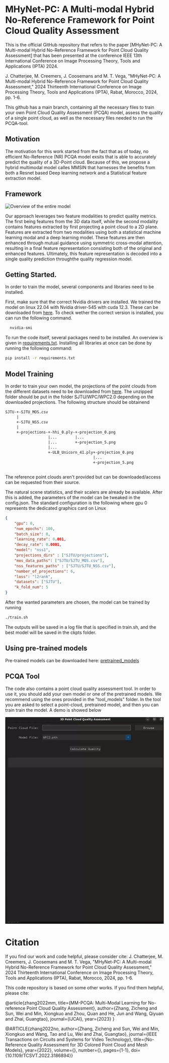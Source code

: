 # MHyNet-PC: A Multi-modal Hybrid No-Reference Framework for Point Cloud Quality Assessment

This is the official GitHub repository that refers to the paper [MHyNet-PC: A Multi-modal Hybrid No-Reference Framework for Point Cloud Quality Assessment] that has been presented at the conference IEEE 13th International Conference on Image Processing Theory, Tools and Applications (IPTA) 2024.

J. Chatterjee, M. Creemers, J. Coosemans and M. T. Vega, "MHyNet-PC: A Multi-modal Hybrid No-Reference Framework for Point Cloud Quality Assessment," 2024 Thirteenth International Conference on Image Processing Theory, Tools and Applications (IPTA), Rabat, Morocco, 2024, pp. 1-6.

This github has a main branch, containing all the necessary files to train your own Point Cloud Quality Assessment (PCQA) model, assess the quality of a single point cloud, as well as the necessary files needed to run the PCQA-tool.

## Motivation
The motivation for this work started from the fact that as of today, no efficient No-Reference (NR) PCQA model exsits that is able to accurately predict the quality of a 3D-Point cloud. Because of this, we propose a hybrid multimodal model calles MMSIN that harnesses the benefits from both a Resnet based Deep learning network and a Statistical feature extraction model.

## Framework
![Overview of the entire model](https://github.com/Jit-INP/MHyNetPC/blob/main/imgs/complete_model.png)

Our approach leverages two feature modalities to predict quality metrics. The first being features from the 3D data itself, while the second modality contains features extracted by first projecting a point cloud to a 2D plane. Features are extracted from two modalities using both a statistical machine learning modal and a deep learning model. These features are then enhanced through mutual guidance using symmetric cross-modal attention, resulting in a final feature representation consisting both of the original and enhanced features. Ultimately, this feature representation is decoded into a single quality prediction throughthe quality regression model.

## Getting Started.
In order to train the model, several components and libraries need to be installed.

First, make sure that the correct Nvidia drivers are installed. We trained the model on linux 22.04 with Nvidia driver-545 with cuda 12.3. These can be downloaded from [here](https://developer.nvidia.com/cuda-12-3-0-download-archive?target_os=Linux&target_arch=x86_64&Distribution=Ubuntu&target_version=22.04&target_type=deb_network). To check wether the correct version is installed, you can run the following command. 
```bash
  nvidia-smi
```
To run the code itself, several packages need to be installed. An overview is given in [requirements.txt](https://github.com/Jit-INP/MHyNetPC/blob/main/requirements.txt). Installing all libraries at once can be done by running the following command:

```bash
pip install -r requirements.txt
```
## Model Training
In order to train your own model, the projections of the point clouds from the different datasets need to be downloaded from [here](https://1drv.ms/f/c/fe05f8cee0ae7fd1/EjweUBYenu5PiLDCR7-hLCEBmQiSBKQ-v6Fx2z-d3FwwVA?e=Yx3aSV). The unzipped folder should be put in the folder SJTU/WPC/WPC2.0 depending on the downloaded projections. The following structure should be obtainend

```
SJTU-+-SJTU_MOS.csv
     |
     +-SJTU_NSS.csv
     |
     +-projections-+-hhi_0.ply-+-projection_0.png
                   |...        |...
                   |...        +-projection_5.png
                   |...
                   +-ULB_Unicorn_41.ply+-projection_0.png
                                       |...
                                       +-projection_5.png


```
The reference point clouds aren't provided but can be downloaded/access can be requested from their source.

The natural scene statistics, and their scalers are already be available. After this is added, the parameters of the model can be tweaked in the config.json. The standard configuration is the following where gpu 0 represents the dedicated graphics card on Linux

```json
{
    "gpu": 0,
    "num_epochs": 100,
    "batch_size": 8,
    "learning_rate": 0.001,
    "decay_rate": 0.0001,
    "model": "nss1",
    "projections_dirs" : ["SJTU/projections"],
    "mos_data_paths": ["SJTU/SJTU_MOS.csv"],
    "nss_features_paths" : ["SJTU/SJTU_NSS.csv"],
    "number_of_projections": 6,
    "loss": "l2rank",
    "datasets": ["SJTU"],
    "k_fold_num": 5
}
```

After the wanted parameters are chosen, the model can be trained by running 

```bash
./train.sh
```
The outputs will be saved in a log file that is specified in train.sh, and the best model will be saved in the ckpts folder.

## Using pre-trained models
Pre-trained models can be downloaded here: [pretrained_models](https://1drv.ms/f/c/fe05f8cee0ae7fd1/Ep8kGgx7FgRGlclDxHKcvH8B6MyqMCQXQF01pAAvP7c3uw?e=oyBfhe)

## PCQA Tool
The code also contains a point cloud quality assessment tool. In order to use it, you should add your own model or one of the pretrained models. We recommend using the ones provided in the "tool_models" folder. In the tool you are asked to select a point-cloud, pretrained model, and then you can train train the model. A demo is showed below

![Demo of Tool](imgs/demo.gif)

# Citation

If you find our work and code helpful, please consider cite:
J. Chatterjee, M. Creemers, J. Coosemans and M. T. Vega, "MHyNet-PC: A Multi-modal Hybrid No-Reference Framework for Point Cloud Quality Assessment," 2024 Thirteenth International Conference on Image Processing Theory, Tools and Applications (IPTA), Rabat, Morocco, 2024, pp. 1-6.

This code repository is based on some other works.
If you find them helpful, please cite:

@article{zhang2022mm,
  title={MM-PCQA: Multi-Modal Learning for No-reference Point Cloud Quality Assessment},
  author={Zhang, Zicheng and Sun, Wei and Min, Xiongkuo and Zhou, Quan and He, Jun and Wang, Qiyuan and Zhai, Guangtao},
  journal={IJCAI},
  year={2023}
}

@ARTICLE{zhang2022no,
  author={Zhang, Zicheng and Sun, Wei and Min, Xiongkuo and Wang, Tao and Lu, Wei and Zhai, Guangtao},
  journal={IEEE Transactions on Circuits and Systems for Video Technology}, 
  title={No-Reference Quality Assessment for 3D Colored Point Cloud and Mesh Models}, 
  year={2022},
  volume={},
  number={},
  pages={1-1},
  doi={10.1109/TCSVT.2022.3186894}}






